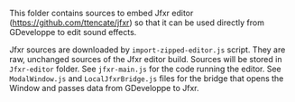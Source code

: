 This folder contains sources to embed Jfxr editor (https://github.com/ttencate/jfxr) so that it can
be used directly from GDeveloppe to edit sound effects.

Jfxr sources are downloaded by `import-zipped-editor.js` script. They are raw, unchanged sources
of the Jfxr editor build. Sources will be stored in `Jfxr-editor` folder.
See `jfxr-main.js` for the code running the editor.
See `ModalWindow.js` and `LocalJfxrBridge.js` files for the bridge that opens the Window and passes data from GDeveloppe to Jfxr.
